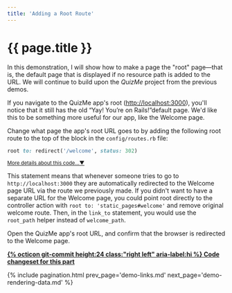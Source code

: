 ```yaml
---
title: 'Adding a Root Route'
---
```


# {{ page.title }}

In this demonstration, I will show how to make a page the "root" page—that is, the default page that is displayed if no resource path is added to the URL. We will continue to build upon the _QuizMe_ project from the previous demos.

If you navigate to the QuizMe app's root (<http://localhost:3000>), you'll notice that it still has the old “Yay! You’re on Rails!”default page. We'd like this to be something more useful for our app, like the Welcome page.

Change what page the app's root URL goes to by adding the following root route to the top of the block in the `config/routes.rb` file:

```ruby
root to: redirect('/welcome', status: 302)
```

<span class="ml-2 text-nowrap"><small><a class="text-muted" data-toggle="collapse" href="#moreDetails5-0" role="button" aria-expanded="false" aria-controls="moreDetails5-0">More details about this code...▼</a></small></span>

<div class="collapse" id="moreDetails5-0">
<p class="text-muted mr-3 ml-3">
This statement means that whenever someone tries to go to <code>http://localhost:3000</code> they are automatically redirected to the Welcome page URL via the route we previously made. If you didn't want to have a separate URL for the Welcome page, you could point root directly to the controller action with <code>root to: 'static_pages#welcome'</code> and remove original welcome route. Then, in the <code>link_to</code> statement, you would use the <code>root_path</code> helper instead of <code>welcome_path</code>.
</p>
</div>

Open the QuizMe app's root URL, and confirm that the browser is redirected to the Welcome page.

**[{% octicon git-commit height:24 class:"right left" aria-label:hi %} Code changeset for this part](https://github.com/human-se/quiz-me-2020/commit/536d99975a52ccce5b1e9fa7b02a793e8a879724)**

{% include pagination.html prev_page='demo-links.md' next_page='demo-rendering-data.md' %}
